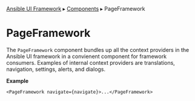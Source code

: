 [Ansible UI Framework](../Framework.md) ▸ [Components](../Components.md) ▸ PageFramework

# PageFramework

The `PageFramework` component bundles up all the context providers in the Ansible UI framework in a convienent component for framework consumers. Examples of internal context providers are translations, navigation, settings, alerts, and dialogs.

**Example**

```tsx
<PageFramework navigate={navigate}>...</PageFramework>
```
